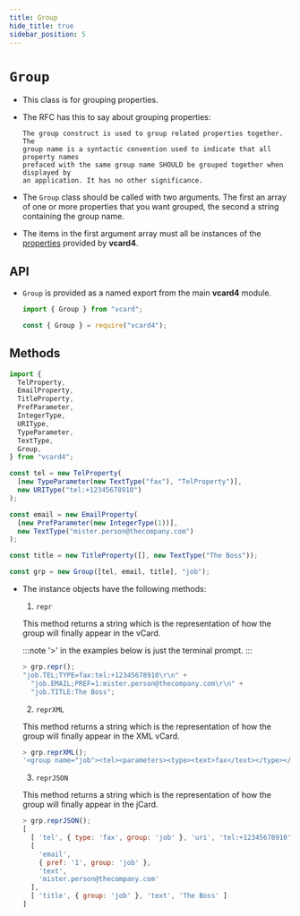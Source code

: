 ```yaml
---
title: Group
hide_title: true
sidebar_position: 5
---
```


# `Group`

- This class is for grouping properties.

- The RFC has this to say about grouping properties:

  ```
  The group construct is used to group related properties together.  The
  group name is a syntactic convention used to indicate that all property names
  prefaced with the same group name SHOULD be grouped together when displayed by
  an application. It has no other significance.

  ```

- The `Group` class should be called with two arguments. The first an array of
  one or more properties that you want grouped, the second a string containing
  the group name.

- The items in the first argument array must all be instances of the
  [properties](/documentation/properties/intro) provided by **vcard4**.

## API

- `Group` is provided as a named export from the main **vcard4** module.

  ```js title=ESM
  import { Group } from "vcard";
  ```

  ```js title=commonjs
  const { Group } = require("vcard4");
  ```

## Methods

```js
import {
  TelProperty,
  EmailProperty,
  TitleProperty,
  PrefParameter,
  IntegerType,
  URIType,
  TypeParameter,
  TextType,
  Group,
} from "vcard4";

const tel = new TelProperty(
  [new TypeParameter(new TextType("fax"), "TelProperty")],
  new URIType("tel:+12345678910")
);

const email = new EmailProperty(
  [new PrefParameter(new IntegerType(1))],
  new TextType("mister.person@thecompany.com")
);

const title = new TitleProperty([], new TextType("The Boss"));

const grp = new Group([tel, email, title], "job");
```

- The instance objects have the following methods:

  1. `repr`

  This method returns a string which is the representation of how the group
  will finally appear in the vCard.

  :::note
  '>' in the examples below is just the terminal prompt.
  :::

  ```js
  > grp.repr();
  "job.TEL;TYPE=fax:tel:+12345678910\r\n" +
    "job.EMAIL;PREF=1:mister.person@thecompany.com\r\n" +
    "job.TITLE:The Boss";
  ```

  2. `reprXML`

  This method returns a string which is the representation of how the group
  will finally appear in the XML vCard.

  ```js
  > grp.reprXML();
  '<group name="job"><tel><parameters><type><text>fax</text></type></parameters><uri>tel:+12345678910</uri></tel><email><parameters><pref><integer>1</integer></pref></parameters><text>mister.person@thecompany.com</text></email><title><text>The Boss</text></title></group>'
  ```

  3. `reprJSON`

  This method returns a string which is the representation of how the group
  will finally appear in the jCard.

  ```js
  > grp.reprJSON();
  [
    [ 'tel', { type: 'fax', group: 'job' }, 'uri', 'tel:+12345678910' ],
    [
      'email',
      { pref: '1', group: 'job' },
      'text',
      'mister.person@thecompany.com'
    ],
    [ 'title', { group: 'job' }, 'text', 'The Boss' ]
  ]
  ```
